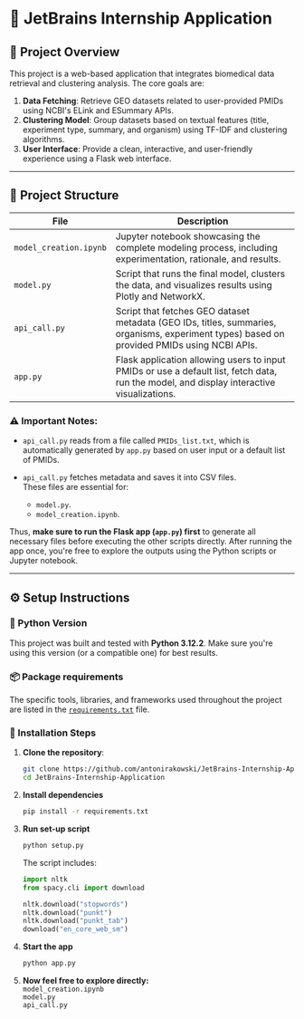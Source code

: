 # 🚀 JetBrains Internship Application

## 🧩 Project Overview

This project is a web-based application that integrates biomedical data retrieval and clustering analysis. The core goals are:

1. **Data Fetching**: Retrieve GEO datasets related to user-provided PMIDs using NCBI's ELink and ESummary APIs.
2. **Clustering Model**: Group datasets based on textual features (title, experiment type, summary, and organism) using TF-IDF and clustering algorithms.
3. **User Interface**: Provide a clean, interactive, and user-friendly experience using a Flask web interface.

---

## 📁 Project Structure

| File | Description |
|------|-------------|
| `model_creation.ipynb` | Jupyter notebook showcasing the complete modeling process, including experimentation, rationale, and results. |
| `model.py` | Script that runs the final model, clusters the data, and visualizes results using Plotly and NetworkX. |
| `api_call.py` | Script that fetches GEO dataset metadata (GEO IDs, titles, summaries, organisms, experiment types) based on provided PMIDs using NCBI APIs. |
| `app.py` | Flask application allowing users to input PMIDs or use a default list, fetch data, run the model, and display interactive visualizations. |

### ⚠️ **Important Notes:**

- `api_call.py` reads from a file called `PMIDs_list.txt`, which is automatically generated by `app.py` based on user input or a default list of PMIDs.  

- `api_call.py` fetches metadata and saves it into CSV files.  
  These files are essential for:
  - `model.py`.
  - `model_creation.ipynb`.

Thus, **make sure to run the Flask app (`app.py`) first** to generate all necessary files before executing the other scripts directly.
After running the app once, you're free to explore the outputs using the Python scripts or Jupyter notebook.

---

## ⚙️ Setup Instructions

### 🐍 Python Version
This project was built and tested with **Python 3.12.2**. Make sure you're using this version (or a compatible one) for best results.

### 📦 Package requirements

The specific tools, libraries, and frameworks used throughout the project are listed in the [`requirements.txt`](requirements.txt) file.

### 🔧 Installation Steps 

1. **Clone the repository**:
   ```bash
   git clone https://github.com/antonirakowski/JetBrains-Internship-Application;
   cd JetBrains-Internship-Application
   ```
2. **Install dependencies**
   ```bash
   pip install -r requirements.txt
   ```
3. **Run set-up script**
   ```bash
   python setup.py
   ```

   The script includes:
   ```python
   import nltk
   from spacy.cli import download

   nltk.download("stopwords")
   nltk.download("punkt")
   nltk.download("punkt_tab")
   download("en_core_web_sm")
   ```
4. **Start the app**
   ```bash
   python app.py
   ```
5. **Now feel free to explore directly:** <br>
`model_creation.ipynb` <br>
`model.py`<br>
`api_call.py` 
